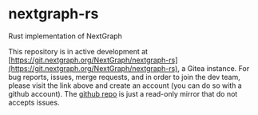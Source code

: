# nextgraph-rs

Rust implementation of NextGraph

This repository is in active development at [https://git.nextgraph.org/NextGraph/nextgraph-rs](https://git.nextgraph.org/NextGraph/nextgraph-rs), a Gitea instance. For bug reports, issues, merge requests, and in order to join the dev team, please visit the link above and create an account (you can do so with a github account). The [github repo](https://github.com/nextgraph-org/nextgraph-rs) is just a read-only mirror that do not accepts issues.
